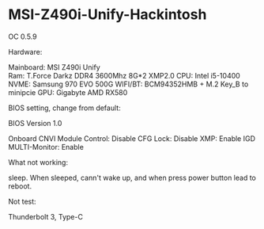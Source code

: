 # MSI-Z490i-Unify-Hackintosh
OC 0.5.9

Hardware:

Mainboard: MSI Z490i Unify  
Ram: T.Force Darkz DDR4 3600Mhz 8G*2 XMP2.0
CPU: Intel i5-10400
NVME: Samsung 970 EVO 500G
WIFI/BT: BCM94352HMB + M.2 Key_B to minipcie
GPU: Gigabyte AMD RX580


BIOS setting, change from default:

BIOS Version 1.0

Onboard CNVI Module Control: Disable
CFG Lock: Disable
XMP: Enable
IGD MULTI-Monitor: Enable


What not working:

sleep. When sleeped, cann't wake up, and when press power button lead to reboot.

Not test:

Thunderbolt 3, Type-C

 
